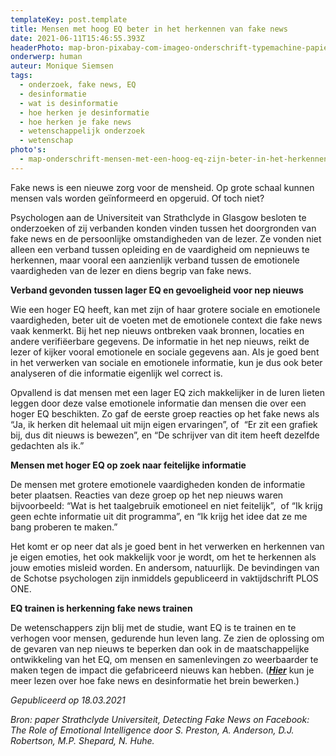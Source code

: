 ```yaml
---
templateKey: post.template
title: Mensen met hoog EQ beter in het herkennen van fake news
date: 2021-06-11T15:46:55.393Z
headerPhoto: map-bron-pixabay-com-imageo-onderschrift-typemachine-papier-fake-news-image-img-typemachine-papier-fake-news-jpeg
onderwerp: human
auteur: Monique Siemsen
tags:
  - onderzoek, fake news, EQ
  - desinformatie
  - wat is desinformatie
  - hoe herken je desinformatie
  - hoe herken je fake news
  - wetenschappelijk onderzoek
  - wetenschap
photo's:
  - map-onderschrift-mensen-met-een-hoog-eq-zijn-beter-in-het-herkennen-van-fake-news-berichten-bron-pixabay-com-image-img-students-1807505_1280-webp
---
```

Fake news is een nieuwe zorg voor de mensheid. Op grote schaal kunnen mensen vals worden geïnformeerd en opgeruid. Of toch niet?

Psychologen aan de Universiteit van Strathclyde in Glasgow besloten te onderzoeken of zij verbanden konden vinden tussen het doorgronden van fake news en de persoonlijke omstandigheden van de lezer. Ze vonden niet alleen een verband tussen opleiding en de vaardigheid om nepnieuws te herkennen, maar vooral een aanzienlijk verband tussen de emotionele vaardigheden van de lezer en diens begrip van fake news.

**Verband gevonden tussen lager EQ en gevoeligheid voor nep nieuws**

Wie een hoger EQ heeft, kan met zijn of haar grotere sociale en emotionele vaardigheden, beter uit de voeten met de emotionele context die fake news vaak kenmerkt. Bij het nep nieuws ontbreken vaak bronnen, locaties en andere verifiëerbare gegevens. De informatie in het nep nieuws, reikt de lezer of kijker vooral emotionele en sociale gegevens aan. Als je goed bent in het verwerken van sociale en emotionele informatie, kun je dus ook beter analyseren of die informatie eigenlijk wel correct is.

Opvallend is dat mensen met een lager EQ zich makkelijker in de luren lieten leggen door deze valse emotionele informatie dan mensen die over een hoger EQ beschikten. Zo gaf de eerste groep reacties op het fake news als “Ja, ik herken dit helemaal uit mijn eigen ervaringen”, of  “Er zit een grafiek bij, dus dit nieuws is bewezen”, en “De schrijver van dit item heeft dezelfde gedachten als ik.” 

**Mensen met hoger EQ op zoek naar feitelijke informatie**

De mensen met grotere emotionele vaardigheden konden de informatie beter plaatsen. Reacties van deze groep op het nep nieuws waren bijvoorbeeld: “Wat is het taalgebruik emotioneel en niet feitelijk”,  of “Ik krijg geen echte informatie uit dit programma”, en “Ik krijg het idee dat ze me bang proberen te maken.”

Het komt er op neer dat als je goed bent in het verwerken en herkennen van je eigen emoties, het ook makkelijk voor je wordt, om het te herkennen als jouw emoties misleid worden. En andersom, natuurlijk. De bevindingen van de Schotse psychologen zijn inmiddels gepubliceerd in vaktijdschrift PLOS ONE.

**EQ trainen is herkenning fake news trainen**

De wetenschappers zijn blij met de studie, want EQ is te trainen en te verhogen voor mensen, gedurende hun leven lang. Ze zien de oplossing om de gevaren van nep nieuws te beperken dan ook in de maatschappelijke ontwikkeling van het EQ, om mensen en samenlevingen zo weerbaarder te maken tegen de impact die gefabriceerd nieuws kan hebben. (***[Hier](/welke-rol-speelt-desinformatie-in-ons-oer-brein)*** kun je meer lezen over hoe fake news en desinformatie het brein bewerken.)

*Gepubliceerd op 18.03.2021*

*Bron: paper Strathclyde Universiteit, Detecting Fake News on Facebook: The Role of Emotional Intelligence door S. Preston, A. Anderson, D.J. Robertson, M.P. Shepard, N. Huhe.*